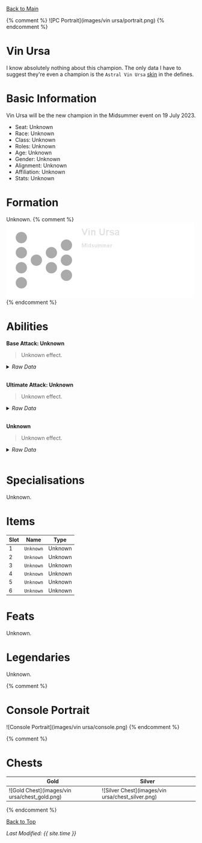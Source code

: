 [Back to Main](index.md)

{% comment %}
![PC Portrait](images/vin ursa/portrait.png)
{% endcomment %}

# Vin Ursa

I know absolutely nothing about this champion. The only data I have to suggest they're even a champion is the `Astral Vin Ursa` [skin](skins.md) in the defines.

# Basic Information

Vin Ursa will be the new champion in the Midsummer event on 19 July 2023.

* Seat: Unknown
* Race: Unknown
* Class: Unknown
* Roles: Unknown
* Age: Unknown
* Gender: Unknown
* Alignment: Unknown
* Affiliation: Unknown
* Stats: Unknown

# Formation

Unknown.
{% comment %}
![Formation Layout](images/vinursa/formation.png)
{% endcomment %}

# Abilities

**Base Attack: Unknown**
> Unknown effect.
<details><summary><em>Raw Data</em></summary>
<p>
<pre>
</pre>
</p>
</details>
<br />

**Ultimate Attack: Unknown**
> Unknown effect.
<details><summary><em>Raw Data</em></summary>
<p>
<pre>
</pre>
</p>
</details>
<br />

**Unknown**
> Unknown effect.
<details><summary><em>Raw Data</em></summary>
<p>
<pre>
</pre>
</p>
</details>
<br />

# Specialisations

Unknown.

# Items

| Slot | Name | Type |
|---|---|---|
| 1 | `Unknown` | Unknown |
| 2 | `Unknown` | Unknown |
| 3 | `Unknown` | Unknown |
| 4 | `Unknown` | Unknown |
| 5 | `Unknown` | Unknown |
| 6 | `Unknown` | Unknown |

# Feats

Unknown.

# Legendaries

Unknown.

{% comment %}
# Console Portrait

![Console Portrait](images/vin ursa/console.png)
{% endcomment %}

{% comment %}
# Chests

| Gold | Silver |
|---|---|
| ![Gold Chest](images/vin ursa/chest_gold.png) | ![Silver Chest](images/vin ursa/chest_silver.png) |
{% endcomment %}

[Back to Top](#top)

*Last Modified: {{ site.time }}*